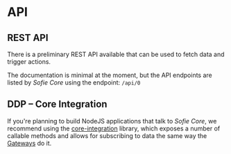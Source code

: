 # API

## REST API

There is a preliminary REST API available that can be used to fetch data and trigger actions.

The documentation is minimal at the moment, but the API endpoints are listed by _Sofie&nbsp;Core_ using the endpoint: `/api/0`

## DDP – Core Integration

If you're planning to build NodeJS applications that talk to _Sofie&nbsp;Core_, we recommend using the [core-integration](https://github.com/nrkno/sofie-core/tree/master/packages/server-core-integration.md) library, which exposes a number of callable methods and allows for subscribing to data the same way the [Gateways](../concepts-and-architecture.md#gateways) do it.
